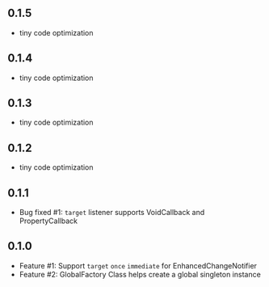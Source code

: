 ## 0.1.5
- tiny code optimization

## 0.1.4
- tiny code optimization

## 0.1.3
- tiny code optimization

## 0.1.2
- tiny code optimization 

## 0.1.1
- Bug fixed #1: `target` listener supports VoidCallback and PropertyCallback

## 0.1.0
- Feature #1: Support `target` `once` `immediate` for EnhancedChangeNotifier
- Feature #2: GlobalFactory Class helps create a global singleton instance
